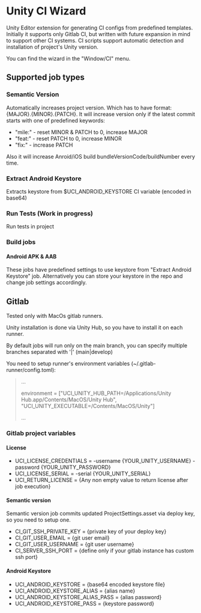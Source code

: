 # Unity CI Wizard
Unity Editor extension for generating CI configs from predefined templates.
Initially it supports only Gitlab CI, but written with future expansion in mind to support other CI systems.
CI scripts support automatic detection and installation of project's Unity version.

You can find the wizard in the "Window/CI" menu.

## Supported job types

### Semantic Version

Automatically increases project version. Which has to have format: {MAJOR}.{MINOR}.{PATCH}.
It will increase version only if the latest commit starts with one of predefined keywords:

- "mile:" - reset MINOR & PATCH to 0, increase MAJOR
- "feat:" - reset PATCH to 0, increase MINOR
- "fix:" - increase PATCH

Also it will increase Anroid/iOS build bundleVersionCode/buildNumber every time.

### Extract Android Keystore

Extracts keystore from $UCI_ANDROID_KEYSTORE CI variable (encoded in base64)

### Run Tests (Work in progress)

Run tests in project

### Build jobs

#### Android APK & AAB

These jobs have predefined settings to use keystore from "Extract Android Keystore" job.
Alternatively you can store your keystore in the repo and change job settings accordingly.

## Gitlab

Tested only with MacOs gitlab runners.

Unity installation is done via Unity Hub, so you have to install it on each runner.

By default jobs will run only on the main branch, you can specify multiple branches separated with '|' (main|develop)

You need to setup runner's environment variables (~/.gitlab-runner/config.toml):
> ...
> 
> environment = ["UCI_UNITY_HUB_PATH=/Applications/Unity Hub.app/Contents/MacOS/Unity Hub", "UCI_UNITY_EXECUTABLE=/Contents/MacOS/Unity"]
> 
> ...

### Gitlab project variables

#### License

- UCI_LICENSE_CREDENTIALS = -username {YOUR_UNITY_USERNAME} -password {YOUR_UNITY_PASSWORD}
- UCI_LICENSE_SERIAL = -serial {YOUR_UNITY_SERIAL}
- UCI_RETURN_LICENSE = {Any non empty value to return license after job execution}

#### Semantic version

Semantic version job commits updated ProjectSettings.asset via deploy key, so you need to setup one.

- CI_GIT_SSH_PRIVATE_KEY = {private key of your deploy key}
- CI_GIT_USER_EMAIL = {git user email}
- CI_GIT_USER_USERNAME = {git user username}
- CI_SERVER_SSH_PORT = {define only if your gitlab instance has custom ssh port}

#### Android Keystore

- UCI_ANDROID_KEYSTORE = {base64 encoded keystore file}
- UCI_ANDROID_KEYSTORE_ALIAS = {alias name}
- UCI_ANDROID_KEYSTORE_ALIAS_PASS = {alias password}
- UCI_ANDROID_KEYSTORE_PASS = {keystore password}